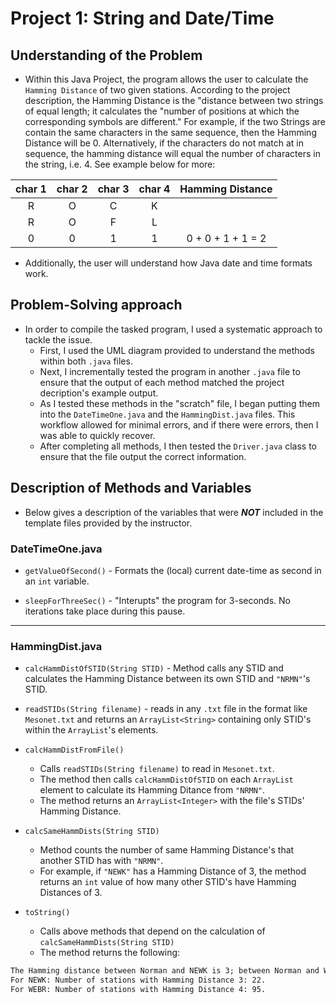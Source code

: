 # Project 1: String and Date/Time

## Understanding of the Problem 

* Within this Java Project, the program allows the user to calculate the 
`Hamming Distance` of two given stations. According to the project description,
the Hamming Distance is the "distance between two strings of equal length;
it calculates the "number of positions at which the corresponding symbols 
are different." For example, if the two Strings are contain the same characters
in the same sequence, then the Hamming Distance will be 0. Alternatively, if 
the characters do not match at in sequence, the hamming distance will equal the
number of characters in the string, i.e. 4. See example below for more:


| char 1 | char 2 | char 3 | char 4 |  Hamming Distance |
|:------:|:------:|:------:|:------:|:-----------------:|
|    R   |    O   |    C   |    K   |                   |
|    R   |    O   |    F   |    L   |                   |
|    0   |    0   |    1   |    1   | 0 + 0 + 1 + 1 = 2 |


* Additionally, the user will understand how Java date and time formats work.


## Problem-Solving approach

* In order to compile the tasked program, I used a systematic approach to 
tackle the issue.
	+ First, I used the UML diagram provided to understand the methods within both `.java` files.
	+ Next, I incrementally tested the program in another `.java` file to ensure that the output
	 of each method matched the project decription's example output.
	+ As I tested these methods in the "scratch" file, I began putting them into the `DateTimeOne.java`
	 and the `HammingDist.java` files. This workflow allowed for minimal errors, and if there were errors, 
	 then I was able to quickly recover.
	+ After completing all methods, I then tested the `Driver.java` class to ensure that the file output 
	the correct information.


## Description of Methods and Variables

* Below gives a description of the variables that were ***NOT*** included in the template files provided 
  by the instructor.

### DateTimeOne.java

* `getValueOfSecond()` - Formats the (local) current date-time as second in an `int` variable.

* `sleepForThreeSec()` - "Interupts" the program for 3-seconds. No iterations take place during this pause.


***

### HammingDist.java

* `calcHammDistOfSTID(String STID)` - Method calls any STID and calculates the Hamming Distance 
   between its own STID and `"NRMN"`'s STID.

* `readSTIDs(String filename)` - reads in any `.txt` file in the format like `Mesonet.txt` and 
								 returns an `ArrayList<String>` containing only STID's within the `ArrayList`'s elements.

* `calcHammDistFromFile()`
	+ Calls `readSTIDs(String filename)` to read in `Mesonet.txt`. 
	+ The method then calls `calcHammDistOfSTID` on each `ArrayList` element to 
	  calculate its Hamming Ditance from `"NRMN"`.
	+ The method returns an `ArrayList<Integer>` with the file's STIDs' Hamming Distance.

* `calcSameHammDists(String STID)`
	+ Method counts the number of same Hamming Distance's that another STID has with `"NRMN"`.
	+ For example, if `"NEWK"` has a Hamming Distance of 3, the method returns an `int` value
	  of how many other STID's have Hamming Distances of 3.

* `toString()`
	+ Calls above methods that depend on the calculation of `calcSameHammDists(String STID)`
	+ The method returns the following:
	
```txt
The Hamming distance between Norman and NEWK is 3; between Norman and WEBR is 4.
For NEWK: Number of stations with Hamming Distance 3: 22.
For WEBR: Number of stations with Hamming Distance 4: 95.
```













